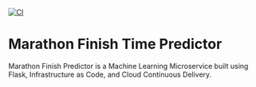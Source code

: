 [![CI](https://github.com/rmratliffbrown/ml-marathon-finish-predictor/actions/workflows/main.yml/badge.svg)](https://github.com/rmratliffbrown/ml-marathon-finish-predictor/actions/workflows/main.yml)

# Marathon Finish Time Predictor

Marathon Finish Predictor is a Machine Learning Microservice built using Flask, Infrastructure as Code, and Cloud Continuous Delivery. 
